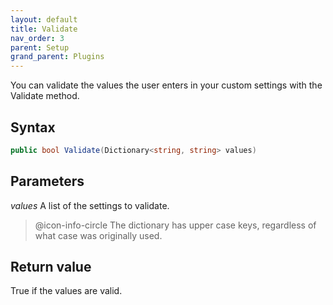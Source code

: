 ```yaml
---
layout: default
title: Validate
nav_order: 3
parent: Setup
grand_parent: Plugins
---
```


You can validate the values the user enters in your custom settings with the Validate method.

## Syntax
```csharp
public bool Validate(Dictionary<string, string> values)
```

## Parameters
*values*
A list of the settings to validate.

> @icon-info-circle The dictionary has upper case keys, regardless of what case was originally used.

## Return value
True if the values are valid.
